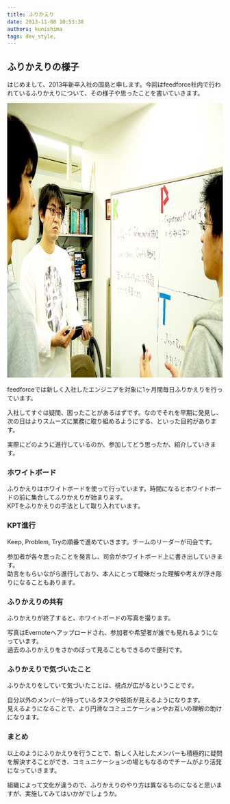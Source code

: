 ```yaml
---
title: ふりかえり
date: 2013-11-08 10:53:38
authors: kunishima
tags: dev_style, 
---
```

<h2>ふりかえりの様子</h2>

<p>はじめまして、2013年新卒入社の国島と申します。今回はfeedforce社内で行われているふりかえりについて、その様子や思ったことを書いていきます。</p>

<!--more-->

<a href="/images/2013/11/tech.jpg"><img src="/images/2013/11/tech.jpg" alt="KPT" width="960" height="639" class="aligncenter size-full wp-image-409" /></a>

<p>feedforceでは新しく入社したエンジニアを対象に1ヶ月間毎日ふりかえりを行っています。</p>

<p>入社してすぐは疑問、困ったことがあるはずです。なのでそれを早期に発見し、次の日はよりスムーズに業務に取り組めるようにする、といった目的があります。</p>

<p>実際にどのように進行しているのか、参加してどう思ったか、紹介していきます。</p>

<h3>ホワイトボード</h3>

<p>ふりかえりはホワイトボードを使って行っています。時間になるとホワイトボードの前に集合してふりかえりが始まります。<br>
KPTをふりかえりの手法として取り入れています。</p>

<h3>KPT進行</h3>

<p>Keep, Problem, Tryの順番で進めていきます。チームのリーダーが司会です。</p>

<p>参加者が各々思ったことを発言し、司会がホワイトボード上に書き出していきます。<br>
助言をもらいながら進行しており、本人にとって曖昧だった理解や考えが浮き彫りになることもあります。</p>

<h3>ふりかえりの共有</h3>

<p>ふりかえりが終了すると、ホワイトボードの写真を撮ります。</p>

<p>写真はEvernoteへアップロードされ、参加者や希望者が誰でも見れるようになっています。<br>
過去のふりかえりをさかのぼって見ることもできるので便利です。</p>

<h3>ふりかえりで気づいたこと</h3>

<p>ふりかえりをしていて気づいたことは、視点が広がるということです。</p>

<p>自分以外のメンバーが持っているタスクや技術が見えるようになります。<br>
見えるようになることで、より円滑なコミュニケーションやお互いの理解の助けになります。</p>

<h3>まとめ</h3>

<p>以上のようにふりかえりを行うことで、新しく入社したメンバーも積極的に疑問を解決することができ、コミュニケーションの場ともなるのでチームがより活発になっていきます。</p>

<p>組織によって文化が違うので、ふりかえりのやり方は異なるものになると思いますが、実施してみてはいかがでしょうか。</p>
